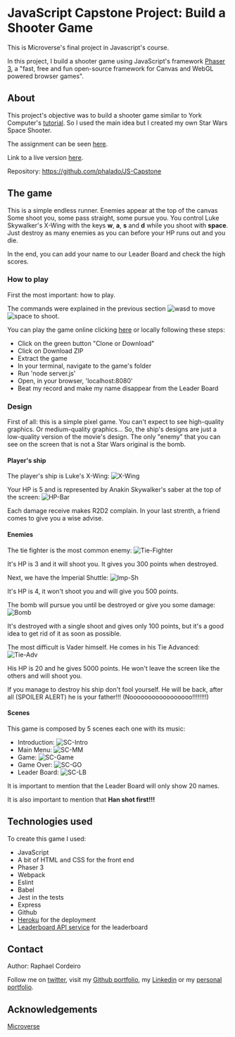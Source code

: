 # JavaScript Capstone Project: Build a Shooter Game

This is Microverse's final project in Javascript's course.

In this project, I build a shooter game using JavaScript's framework [Phaser 3][phaser-url], a "fast, free and fun open-source framework for Canvas and WebGL powered browser games".

## About

This project's objective was to build a shooter game similar to York Computer's [tutorial][sg-tutorial]. So I used the main idea but I created my own Star Wars Space Shooter.

The assignment can be seen [here][assignment].

Link to a live version [here][live-version].

Repository: https://github.com/phalado/JS-Capstone


## The game

This is a simple endless runner. Enemies appear at the top of the canvas Some shoot you, some pass straight, some pursue you. You control Luke Skywalker's X-Wing with the keys **w**, **a**, **s** and **d** while you shoot with **space**. Just destroy as many enemies as you can before your HP runs out and you die. 

In the end, you can add your name to our Leader Board and check the high scores.


### How to play

First the most important: how to play.

The commands were explained in the previous section ![wasd][wasd] to move ![space][space] to shoot.


You can play the game online clicking [here][live-version] or locally following these steps:

* Click on the green button "Clone or Download"
* Click on Download ZIP
* Extract the game
* In your terminal, navigate to the game's folder
* Run 'node server.js'
* Open, in your browser, 'localhost:8080'
* Beat my record and make my name disappear from the Leader Board


### Design

First of all: this is a simple pixel game. You can't expect to see high-quality graphics. Or medium-quality graphics... So, the ship's designs are just a low-quality version of the movie's design. The only "enemy" that you can see on the screen that is not a Star Wars original is the bomb.


#### Player's ship

The player's ship is Luke's X-Wing: ![X-Wing][X-Wing]

Your HP is 5 and is represented by Anakin Skywalker's saber at the top of the screen: ![HP-Bar]

Each damage receive makes R2D2 complain. In your last strenth, a friend comes to give you a wise advise.


#### Enemies

The tie fighter is the most common enemy: ![Tie-Fighter][Tie-Fighter]

It's HP is 3 and it will shoot you. It gives you 300 points when destroyed.


Next, we have the Imperial Shuttle: ![Imp-Sh][Imp-Sh]

It's HP is 4, it won't shoot you and will give you 500 points.


The bomb will pursue you until be destroyed or give you some damage: ![Bomb][Bomb]

It's destroyed with a single shoot and gives only 100 points, but it's a good idea to get rid of it as soon as possible.


The most difficult is Vader himself. He comes in his Tie Advanced: ![Tie-Adv][Tie-Adv]

His HP is 20 and he gives 5000 points. He won't leave the screen like the others and will shoot you.

If you manage to destroy his ship don't fool yourself. He will be back, after all (SPOILER ALERT) he is your father!!! (Nooooooooooooooooo!!!!!!!!)


#### Scenes

This game is composed by 5 scenes each one with its music:

* Introduction: ![SC-Intro][SC-Intro]
* Main Menu: ![SC-MM][SC-MM]
* Game: ![SC-Game][SC-Game]
* Game Over: ![SC-GO][SC-GO]
* Leader Board: ![SC-LB][SC-LB]

It is important to mention that the Leader Board will only show 20 names.

It is also important to mention that **Han shot first!!!** 


## Technologies used

To create this game I used:

* JavaScript
* A bit of HTML and CSS for the front end
* Phaser 3
* Webpack
* Eslint
* Babel
* Jest in the tests
* Express
* Github
* [Heroku](https://www.heroku.com/) for the deployment
* [Leaderboard API service][LB-API] for the leaderboard


## Contact

Author: Raphael Cordeiro

Follow me on [twitter][rapha-twitter],  visit my [Github portfolio][rapha-github], my [Linkedin][rapha-linkedin] or my [personal portfolio][rapha-personal].


## Acknowledgements

[Microverse][mcvs]




<!-- Links -->
[assignment]: https://www.notion.so/Shooter-game-203e819041c7486bb36f9e65faecba27
[live-version]: https://starwars-spaceshooter.herokuapp.com/
[phaser-url]: https://phaser.io/
[sg-tutorial]: https://learn.yorkcs.com/category/tutorials/gamedev/phaser-3/build-a-space-shooter-with-phaser-3/
[LB-API]: https://www.notion.so/Leaderboard-API-service-24c0c3c116974ac49488d4eb0267ade3
[mcvs]: https://www.microverse.org/
[rapha-github]: https://github.com/phalado
[rapha-twitter]: https://twitter.com/phalado
[rapha-linkedin]: https://www.linkedin.com/in/raphael-cordeiro/
[rapha-personal]: https://phalado.github.io/

<!-- Images -->
[wasd]: https://raw.githubusercontent.com/phalado/JS-Capstone/shooter/images/wasd.png
[space]: https://raw.githubusercontent.com/phalado/JS-Capstone/shooter/images/space-key.png
[X-Wing]: https://raw.githubusercontent.com/phalado/JS-Capstone/shooter/dist/content/xWing.png
[Tie-Fighter]: https://raw.githubusercontent.com/phalado/JS-Capstone/shooter/dist/content/tieFighterp.png
[Tie-Adv]: https://raw.githubusercontent.com/phalado/JS-Capstone/shooter/dist/content/tieAdvanced.png
[Imp-Sh]: https://raw.githubusercontent.com/phalado/JS-Capstone/shooter/dist/content/imperialShutle.png
[Bomb]: https://raw.githubusercontent.com/phalado/JS-Capstone/shooter/dist/content/sprEnemy1.png
[HP-Bar]: https://raw.githubusercontent.com/phalado/JS-Capstone/shooter/dist/content/saberComplete.png
[SC-Intro]: https://raw.githubusercontent.com/phalado/JS-Capstone/shooter/images/sceneIntro.png
[SC-MM]: https://raw.githubusercontent.com/phalado/JS-Capstone/shooter/images/sceneMM.png
[SC-Game]: https://raw.githubusercontent.com/phalado/JS-Capstone/shooter/images/sceneGame.png
[SC-GO]: https://raw.githubusercontent.com/phalado/JS-Capstone/shooter/images/sceneGO.png
[SC-LB]: https://raw.githubusercontent.com/phalado/JS-Capstone/shooter/images/sceneLB.png